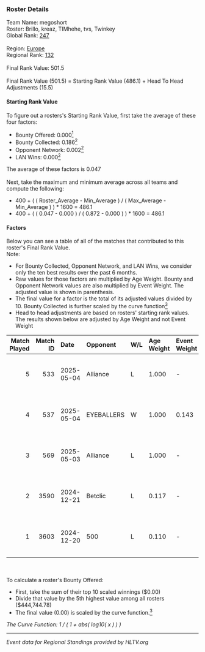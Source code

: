 ### Roster Details<br />
Team Name: megoshort<br />
Roster: Brillo, kreaz, TIMhehe, tvs, Twinkey<br />
Global Rank: [247](../../standings_global_2025_06_02.md)<br />
<br />
Region: [Europe]( ../../standings_europe_2025_06_02.md)<br />
Regional Rank: [132]( ../../standings_europe_2025_06_02.md)<br />
<br />
Final Rank Value:  501.5<br />
<br />
Final Rank Value (501.5) = Starting Rank Value (486.1) + Head To Head Adjustments (15.5)<br />

#### Starting Rank Value<br />
To figure out a rosters's Starting Rank Value, first take the average of these four factors:<br />
- Bounty Offered: 0.000[<sup>1</sup>](#table2)
- Bounty Collected: 0.186[<sup>2</sup>](#table1)
- Opponent Network: 0.002[<sup>2</sup>](#table1)
- LAN Wins: 0.000[<sup>2</sup>](#table1)

The average of these factors is 0.047<br />
<br />
Next, take the maximum and minimum average across all teams and compute the following:<br />
- 400 + ( ( Roster_Average - Min_Average ) / ( Max_Average - Min_Average ) ) * 1600 = 486.1
- 400 + ( ( 0.047 - 0.000 ) / ( 0.872 - 0.000 ) ) * 1600 = 486.1


#### Factors<br />
Below you can see a table of all of the matches that contributed to this roster's Final Rank Value.<br />
Note:<br />

- For Bounty Collected, Opponent Network, and LAN Wins, we consider only the ten best results over the past 6 months.
- Raw values for those factors are multiplied by Age Weight. Bounty and Opponent Network values are also multiplied by Event Weight. The adjusted value is shown in parenthesis.
- The final value for a factor is the total of its adjusted values divided by 10. Bounty Collected is further scaled by the curve function[<sup>3</sup>](#curveFunction)
- Head to head adjustments are based on rosters' starting rank values. The results shown below are adjusted by Age Weight and not Event Weight
<span id="table1"></span><br />


| Match Played | Match ID | Date       | Opponent   | W/L | Age Weight | Event Weight | Bounty Collected | Opponent Network | LAN Wins  | H2H Adj. | Roster                                |
| -: | -: | :- | :- | :- | :- | :- | :- | :- | :- | -: | :- |
|            5 |      533 | 2025-05-04 | Alliance   | L   | 1.000      | -            | -                | -                | -         |    -3.64 | Brillo, kreaz, TIMhehe, tvs, Twinkey  |
|            4 |      537 | 2025-05-04 | EYEBALLERS | W   | 1.000      | 0.143        | 0.003 (0.000)    | 0.106 (0.015)    | 0 (0.000) |    22.21 | Brillo, kreaz, TIMhehe, tvs, Twinkey  |
|            3 |      569 | 2025-05-03 | Alliance   | L   | 1.000      | -            | -                | -                | -         |    -2.63 | Brillo, kreaz, TIMhehe, tvs, Twinkey  |
|            2 |     3590 | 2024-12-21 | Betclic    | L   | 0.117      | -            | -                | -                | -         |    -0.14 | Brillo, robiin, Silence, TIMhehe, tvs |
|            1 |     3603 | 2024-12-20 | 500        | L   | 0.110      | -            | -                | -                | -         |    -0.32 | Brillo, mogv, Silence, TIMhehe, tvs   |

<br />
<span id="table2"></span><br />
To calculate a roster's Bounty Offered:<br />

- First, take the sum of their top 10 scaled winnings ($0.00)
- Divide that value by the 5th highest value among all rosters ($444,744.78)
- The final value (0.00) is scaled by the curve function.[<sup>3</sup>](#curveFunction)

<span id="curveFunction"></span>_The Curve Function: 1 / ( 1 + abs( log10( x ) ) )_<br />

---
_Event data for Regional Standings provided by HLTV.org_<br />
